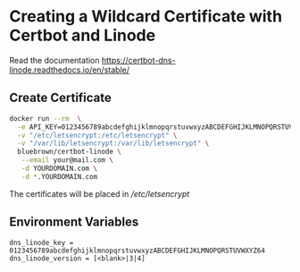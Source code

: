 # Creating a Wildcard Certificate with Certbot and Linode

Read the documentation
<https://certbot-dns-linode.readthedocs.io/en/stable/>

## Create Certificate

```bash
docker run --rm  \
  -e API_KEY=0123456789abcdefghijklmnopqrstuvwxyzABCDEFGHIJKLMNOPQRSTUVWXYZ64 \
  -v "/etc/letsencrypt:/etc/letsencrypt" \
  -v "/var/lib/letsencrypt:/var/lib/letsencrypt" \
  bluebrown/certbot-linode \
   --email your@mail.com \
   -d YOURDOMAIN.com \
   -d *.YOURDOMAIN.com
```

The certificates will be placed in */etc/letsencrypt*

## Environment Variables

```.env
dns_linode_key = 0123456789abcdefghijklmnopqrstuvwxyzABCDEFGHIJKLMNOPQRSTUVWXYZ64
dns_linode_version = [<blank>|3|4]
```
